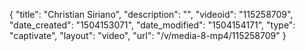 {
    "title": "Christian Siriano",
    "description": "",
    "videoid": "115258709",
    "date_created": "1504153071",
    "date_modified": "1504154171",
    "type": "captivate",
    "layout": "video",
    "url": "\/v\/media-8-mp4\/115258709"
}